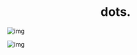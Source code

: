 <h1 align="center">dots.</h1>

![img](https://i.postimg.cc/sgRPQjw3/what.png)

![img](https://i.postimg.cc/SQP52MBC/what.png)
